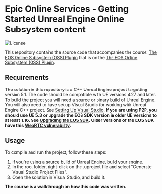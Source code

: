 # Epic Online Services - Getting Started Unreal Engine Online Subsystem content

[![License](https://img.shields.io/github/license/mashape/apistatus.svg)](../LICENSE)

This repository contains the source code that accompanies the course: [The EOS Online Subsystem (OSS) Plugin](https://dev.epicgames.com/community/learning/courses/1px/unreal-engine-online-services-the-eos-online-subsystem-oss-plugin/Lnjn/unreal-engine-online-services-introduction) that is on the [The EOS Online Subsystem (OSS) Plugin](https://dev.epicgames.com/community/learning/courses/1px/unreal-engine-online-services-the-eos-online-subsystem-oss-plugin/Lnjn/unreal-engine-online-services-introduction).

## Requirements

The solution in this repository is a C++ Unreal Engine project targetting version 5.1. The code should be compatible with UE versions 4.27 and later. To build the project you will need a source or binary build of Unreal Engine. You will also need to have set up Visual Studio for working with Unreal Engine C++ project. See [Setting Up Visual Studio](https://docs.unrealengine.com/5.1/en-US/setting-up-visual-studio-development-environment-for-cplusplus-projects-in-unreal-engine/). **If you are using P2P, you should use UE 5.3 or upgrade the EOS SDK version in older UE versions to at least 1.16. See [Upgrading the EOS SDK](https://docs.unrealengine.com/5.2/en-US/upgrading-the-eos-sdk-in-unreal-engine/). Older versions of the EOS SDK have this [WebRTC vulnerability](https://eoshelp.epicgames.com/s/news/eos-news-article-MCVDBTZSVM7VAJHF4ZGJVXZM52I4?language=en_US).**

## Usage

To compile and run the project, follow these steps:

1. If you're using a source build of Unreal Engine, build your engine. 
2. In the root folder, right-click on the .uproject file and select "Generate Visual Studio Project Files". 
3. Open the solution in Visual Studio, and build it. 

**The course is a walkthrough on how this code was written.**  
